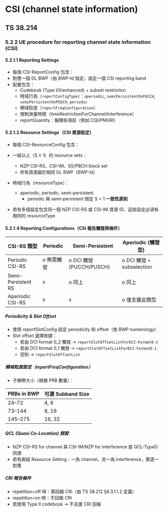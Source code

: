 # CSI (channel state information)
## TS 38.214 
### 5.2 2 UE procedure for reporting channel state information (CSI)
#### 5.2.1.1 Reporting Settings
- 每個 CSI-ReportConfig 包含：
- 對應一個 DL BWP（由 BWP-Id 指定，設定一個 CSI reporting band
- 配置包含：
   - Codebook (Type I/II/enhanced) + subset restriction
   - 時域行為（`reportConfigType`）：`aperiodic`, `semiPersistentOnPUCCH`, `semiPersistentOnPUSCH`, `periodic`
   - 頻域粒度（`reportFreqConfiguration`）
   - 限制測量時間（timeRestrictionForChannel/Interference）
   - reportQuantity：報哪些項目（例如 CQI/PMI/RI）

#### 5.2.1.2 Resource Settings（CSI 資源設定）
- 每個 CSI-ResourceConfig 包含：
- 一組以上（S ≥ 1）的 resource sets：
  - NZP CSI-RS、CSI-IM、SS/PBCH block set
  - 所有資源屬於相同 DL BWP（BWP-Id）

- 時域行為（resourceType）：
  - aperiodic, periodic, semi-persistent
     - periodic 與 semi-persistent 限定 S = 1
**一致性原則**
- 若有多個設定包含同一個 NZP CSI-RS 或 CSI-IM 資源 ID，這些設定必須有相同的 resourceType
  
#### 5.2.1.4 Reporting Configurations（CSI 報告觸發與條件）
| CSI-RS 類型          | Periodic | Semi-Persistent        | Aperiodic (觸發型)         |
| ------------------ | -------- | ---------------------- | ----------------------- |
| Periodic CSI-RS    | o 無需觸發   | o DCI 觸發 (PUCCH/PUSCH) | o DCI 觸發 + subselection |
| Semi-Persistent RS | x        | o 同上                   | o 同上                    |
| Aperiodic CSI-RS   | x        | x                      | o 僅支援此類型                |

##### Periodicity & Slot Offset
- 使用 reportSlotConfig 設定 periodicity 和 offset（依 BWP numerology）
- Slot offset 選擇依據：
  - 若由 DCI format 0_2 觸發 → `reportSlotOffsetListForDCI-Format0-2`
  - 若由 DCI format 0_1 觸發 → `reportSlotOffsetListForDCI-Format0-1`
  - 否則 → `reportSlotOffsetList`
##### 頻域粒度設定（reportFreqConfiguration）
- 子頻帶大小（根據 PRB 數量）：
 
| PRBs in BWP | 可選 Subband Size |
| ----------- | --------------- |
| 24–72       | 4, 8            |
| 73–144      | 8, 16           |
| 145–275     | 16, 32          |

##### QCL (Quasi Co-Location) 假設
- NZP CSI-RS for channel 與 CSI-IM/NZP for interference 是 QCL-TypeD 同源
- 若有兩組 Resource Setting：一為 channel，另一為 interference，需逐一對應
##### CRI 報告條件
- repetition=off 時：需回報 CRI（由 TS 38.212 §6.3.1.1.2 定義）
- repetition=on 時：不回報 CRI
- 若使用 Type II codebook → 不支援 CRI 回報





